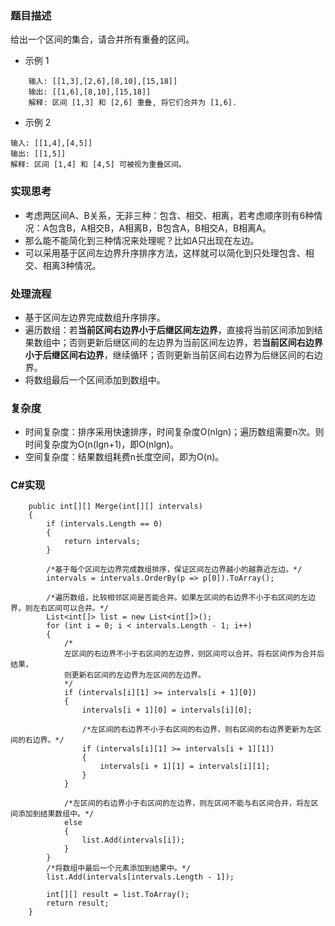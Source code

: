 ### 题目描述
给出一个区间的集合，请合并所有重叠的区间。
- 示例 1
```
    输入: [[1,3],[2,6],[8,10],[15,18]]
    输出: [[1,6],[8,10],[15,18]]
    解释: 区间 [1,3] 和 [2,6] 重叠, 将它们合并为 [1,6].
```
- 示例 2
```
输入: [[1,4],[4,5]]
输出: [[1,5]]
解释: 区间 [1,4] 和 [4,5] 可被视为重叠区间。
```

### 实现思考
- 考虑两区间A、B关系，无非三种：包含、相交、相离，若考虑顺序则有6种情况：A包含B，A相交B，A相离B，B包含A，B相交A，B相离A。
- 那么能不能简化到三种情况来处理呢？比如A只出现在左边。
- 可以采用基于区间左边界升序排序方法，这样就可以简化到只处理包含、相交、相离3种情况。

### 处理流程
-  基于区间左边界完成数组升序排序。
- 遍历数组：若**当前区间右边界小于后继区间左边界**，直接将当前区间添加到结果数组中；否则更新后继区间的左边界为当前区间左边界，若**当前区间右边界小于后继区间右边界**，继续循环；否则更新当前区间右边界为后继区间的右边界。
- 将数组最后一个区间添加到数组中。

### 复杂度
- 时间复杂度：排序采用快速排序，时间复杂度O(nlgn)；遍历数组需要n次。则时间复杂度为O(n(lgn+1)，即O(nlgn)。
- 空间复杂度：结果数组耗费n长度空间，即为O(n)。

### C#实现

```
    public int[][] Merge(int[][] intervals)
    {
        if (intervals.Length == 0)
        {
            return intervals;
        }

        /*基于每个区间左边界完成数组排序，保证区间左边界越小的越靠近左边。*/
        intervals = intervals.OrderBy(p => p[0]).ToArray();

        /*遍历数组，比较相邻区间是否能合并。如果左区间的右边界不小于右区间的左边界，则左右区间可以合并。*/
        List<int[]> list = new List<int[]>();
        for (int i = 0; i < intervals.Length - 1; i++)
        {
            /*
            左区间的右边界不小于右区间的左边界，则区间可以合并。将右区间作为合并后结果，
            则更新右区间的左边界为左区间的左边界。
            */
            if (intervals[i][1] >= intervals[i + 1][0])
            {
                intervals[i + 1][0] = intervals[i][0];

                /*左区间的右边界不小于右区间的右边界，则右区间的右边界更新为左区间的右边界。*/
                if (intervals[i][1] >= intervals[i + 1][1])
                {
                    intervals[i + 1][1] = intervals[i][1];
                }
            }

            /*左区间的右边界小于右区间的左边界，则左区间不能与右区间合并，将左区间添加到结果数组中。*/
            else
            {
                list.Add(intervals[i]);
            }
        }
        /*将数组中最后一个元素添加到结果中。*/
        list.Add(intervals[intervals.Length - 1]);

        int[][] result = list.ToArray();
        return result;
    }
```


